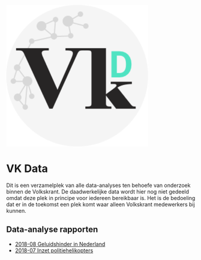 <img src="logo.png" width="75%"/>

# VK Data

Dit is een verzamelplek van alle data-analyses ten behoefe van onderzoek binnen de Volkskrant. De daadwerkelijke data wordt hier nog niet gedeeld omdat deze plek in principe voor iedereen bereikbaar is. Het is de bedoeling dat er in de toekomst een plek komt waar alleen Volkskrant medewerkers bij kunnen.

## Data-analyse rapporten

* [2018-08 Geluidshinder in Nederland](http://rpubs.com/vk-data/geluidshinder)
* [2018-07 Inzet politiehelikopters](http://rpubs.com/vk-data/politiehelikopters)
